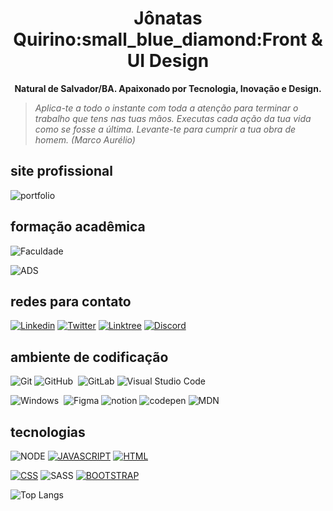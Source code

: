 <h1 align='center'>Jônatas Quirino:small_blue_diamond:Front & UI Design </h1>  

<p align='center'> <strong> Natural de Salvador/BA. Apaixonado por Tecnologia, Inovação e Design. </strong>  </p> 

>*Aplica-te a todo o instante com toda a atenção para terminar o trabalho que tens nas tuas mãos.
> Executas cada ação da tua vida como se fosse a última. Levante-te para cumprir a tua obra de homem.
>(Marco Aurélio)*

## site profissional 

![portfolio](https://img.shields.io/badge/portfólio_🔧_em_codificação-0D1117?style=for-the-badge&logo=About.me&logoColor=054595)

## formação acadêmica  
![Faculdade](https://img.shields.io/badge/universidade_📚_estácio-0D1117?style=for-the-badge&logo=estacio&logoColor=blue)

![ADS](https://img.shields.io/badge/desenvolvimento_de_software_❄️_4º_semestre-0D1117?style=for-the-badge&logo=estacio&logoColor=blue)

## redes para contato 

[![Linkedin](https://img.shields.io/badge/LinkedIn-0D1117?style=for-the-badge&logo=linkedin&logoColor=007ACC)](https://www.linkedin.com/in/jonatasquirino/)
[![Twitter](https://img.shields.io/badge/Twitter-0D1117?style=for-the-badge&logo=twitter&logoColor=054595)](https://twitter.com/ojonatasquirino/)
[![Linktree](https://img.shields.io/badge/linktree-0D1117?style=for-the-badge&logo=linktree&logoColor=green)](https://linktr.ee/ojonatasquirino)
[![Discord](https://img.shields.io/badge/Discord-0D1117?style=for-the-badge&logo=discord&logoColor=5865F2)](https://discord.com/channels/@jonatasquirino)

## ambiente de codificação 
![Git](https://img.shields.io/badge/-Git-0D1117?style=for-the-badge&logo=git&labelColor=0D1117)
![GitHub](https://img.shields.io/badge/-GitHub-0D1117?style=for-the-badge&logo=github&labelColor=0D1117)&nbsp;
![GitLab](https://img.shields.io/badge/GitLab-0D1117?style=for-the-badge&logo=gitlab&logoColor=yellow)
![Visual Studio Code](https://img.shields.io/badge/-Visual%20Studio%20Code-0D1117?style=for-the-badge&logo=visual-studio-code&logoColor=007ACC&labelColor=0D1117)

![Windows](https://img.shields.io/badge/Windows-0D1117?style=for-the-badge&logo=windows&labelColor=0D1117)&nbsp;
![Figma](https://img.shields.io/badge/Figma-0D1117?style=for-the-badge&logo=figma&logoColor=orange)
![notion](https://img.shields.io/badge/Notion-0D1117?style=for-the-badge&logo=notion&logoColor=white) 
![codepen](https://img.shields.io/badge/Codepen-0D1117?style=for-the-badge&logo=codepen&logoColor=b1b1b1)
![MDN](https://img.shields.io/badge/MDN_Web_Docs-0D1117?style=for-the-badge&logo=mdnwebdocs&logoColor=b2b2b2)

##  tecnologias 
![NODE](https://img.shields.io/badge/NodeJS-0D1117?style=for-the-badge&logo=node.js&logoColor=green)
[![JAVASCRIPT](https://img.shields.io/badge/JavaScript-0D1117?style=for-the-badge&logo=javascript&logoColor=yellow)]()
[![HTML](https://img.shields.io/badge/HTML5-0D1117?style=for-the-badge&logo=html5&logoColor=red)]()

[![CSS](https://img.shields.io/badge/CSS3-0D1117?style=for-the-badge&logo=css3&logoColor=007ACC)]()
![SASS](https://img.shields.io/badge/Sass-0D1117?style=for-the-badge&logo=sass&logoColor=#fff)
[![BOOTSTRAP](https://img.shields.io/badge/Bootstrap-0D1117?style=for-the-badge&logo=bootstrap&logoColor=b99aff)]()

![Top Langs](https://github-readme-stats.vercel.app/api/top-langs/?username=ojonatasquirino&layout=compact&theme=dark)














